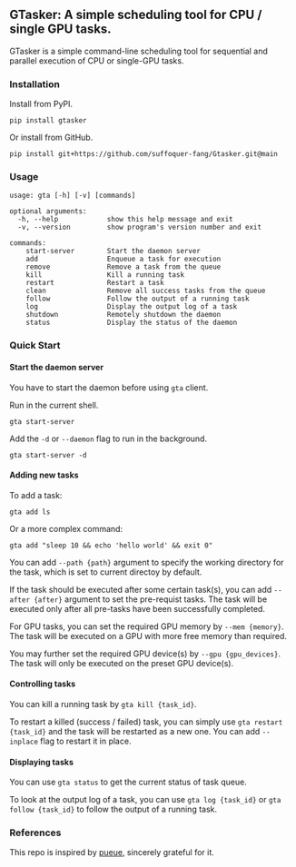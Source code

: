 ## GTasker: A simple scheduling tool for CPU / single GPU tasks.

GTasker is a simple command-line scheduling tool for sequential and parallel execution of CPU or single-GPU tasks.

### Installation
Install from PyPI.
```shell
pip install gtasker
```
Or install from GitHub.
```
pip install git+https://github.com/suffoquer-fang/Gtasker.git@main
```
### Usage
```
usage: gta [-h] [-v] [commands]

optional arguments:
  -h, --help            show this help message and exit
  -v, --version         show program's version number and exit

commands:
    start-server        Start the daemon server
    add                 Enqueue a task for execution
    remove              Remove a task from the queue
    kill                Kill a running task
    restart             Restart a task
    clean               Remove all success tasks from the queue
    follow              Follow the output of a running task
    log                 Display the output log of a task
    shutdown            Remotely shutdown the daemon
    status              Display the status of the daemon
```

### Quick Start

#### Start the daemon server
You have to start the daemon before using `gta` client.

Run in the current shell.
```
gta start-server
```
Add the `-d` or `--daemon` flag to run in the background.
```
gta start-server -d
```

#### Adding new tasks

To add a task:
```
gta add ls
```
Or a more complex command:
```
gta add "sleep 10 && echo 'hello world' && exit 0"
```

You can add `--path {path}` argument to specify the working directory for the task, which is set to current directoy by default.

If the task should be executed after some certain task(s), you can add `--after {after}` argument to set the pre-requist tasks. The task will be executed only after all pre-tasks have been successfully completed.

For GPU tasks, you can set the required GPU memory by `--mem {memory}`. The task will be executed on a GPU with more free memory than required. 

You may further set the required GPU device(s) by `--gpu {gpu_devices}`. The task will only be executed on the preset GPU device(s). 

#### Controlling tasks

You can kill a running task by `gta kill {task_id}`.

To restart a killed (success / failed) task, you can simply use `gta restart {task_id}` and the task will be restarted as a new one. You can add `--inplace` flag to restart it in place.

#### Displaying tasks

You can use `gta status` to get the current status of task queue.

To look at the output log of a task, you can use `gta log {task_id}` or `gta follow {task_id}` to follow the output of a running task.

### References
This repo is inspired by [pueue](https://github.com/Nukesor/pueue), sincerely grateful for it.




